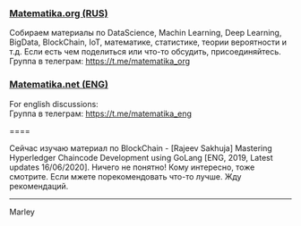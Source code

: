 ### <a href="//matematika.org">Matematika.org (RUS)</a>

Собираем материалы по DataScience, Machin Learning, Deep Learning, BigData, BlockChain, IoT, математике, статистике, теории вероятности и т.д. Если есть чем поделиться или что-то обсудить, присоединяйтесь.  
Группа в телеграм: https://t.me/matematika_org


### <a href="//matematika.net">Matematika.net (ENG)</a>

For english discussions:  
Группа в телеграм: https://t.me/matematika_eng

====

Сейчас изучаю материал по BlockChain - [Rajeev Sakhuja] Mastering Hyperledger Chaincode Development using GoLang [ENG, 2019, Latest updates 16/06/2020].
Ничего не понятно! Кому интересно, тоже смотрите. Если мжете порекомендовать что-то лучше. Жду рекомендаций.

---

Marley

